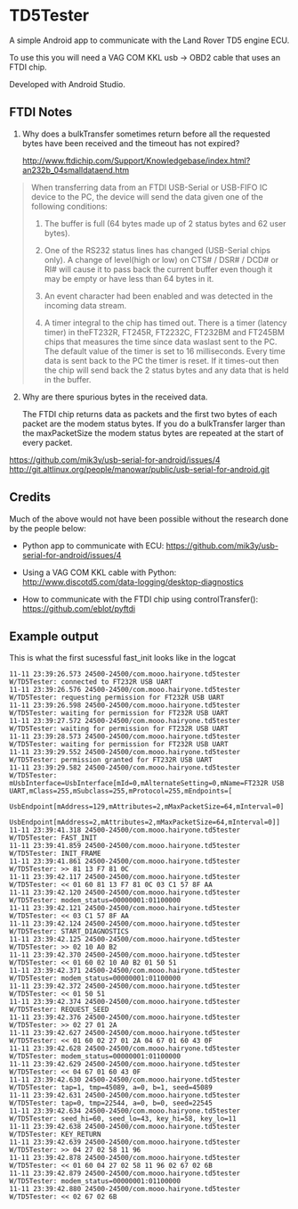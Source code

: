 # TD5Tester

A simple Android app to communicate with the Land Rover TD5 engine ECU.

To use this you will need a VAG COM KKL usb -> OBD2 cable that uses an FTDI chip.

Developed with Android Studio.


## FTDI Notes

1. Why does a bulkTransfer sometimes return before all the requested bytes have been received and the timeout has not expired?

   http://www.ftdichip.com/Support/Knowledgebase/index.html?an232b_04smalldataend.htm

> When transferring data from an FTDI USB-Serial or USB-FIFO IC device to the PC, the device will send the data given one of the following conditions:
>
> 1. The buffer is full (64 bytes made up of 2 status bytes and 62 user bytes).
>
> 2. One of the RS232 status lines has changed (USB-Serial chips only). A change of level(high or low) on CTS# / DSR# / DCD# or RI# will cause it to pass back the current buffer even though it may be empty or have less than 64 bytes in it.
>
> 3. An event character had been enabled and was detected in the incoming data stream.
>
> 4. A timer integral to the chip has timed out. There is a timer (latency timer) in theFT232R, FT245R, FT2232C, FT232BM and FT245BM chips that measures the time since data waslast sent to the PC. The default value of the timer is set to 16 milliseconds. Every time data is sent back to the PC the timer is reset. If it times-out then the chip will send
back the 2 status bytes and any data that is held in the buffer.

2. Why are there spurious bytes in the received data.

   The FTDI chip returns data as packets and the first two bytes of each packet are the modem status bytes.  If you do a bulkTransfer larger than the maxPacketSize the modem status bytes are repeated at the start of every packet.

https://github.com/mik3y/usb-serial-for-android/issues/4
http://git.altlinux.org/people/manowar/public/usb-serial-for-android.git

## Credits

Much of the above would not have been possible without the research done by the people below:

* Python app to communicate with ECU: https://github.com/mik3y/usb-serial-for-android/issues/4

* Using a VAG COM KKL cable with Python: http://www.discotd5.com/data-logging/desktop-diagnostics

* How to communicate with the FTDI chip using controlTransfer(): https://github.com/eblot/pyftdi

## Example output

This is what the first sucessful fast_init looks like in the logcat

```
11-11 23:39:26.573 24500-24500/com.mooo.hairyone.td5tester W/TD5Tester: connected to FT232R USB UART
11-11 23:39:26.576 24500-24500/com.mooo.hairyone.td5tester W/TD5Tester: requesting permission for FT232R USB UART
11-11 23:39:26.598 24500-24500/com.mooo.hairyone.td5tester W/TD5Tester: waiting for permission for FT232R USB UART
11-11 23:39:27.572 24500-24500/com.mooo.hairyone.td5tester W/TD5Tester: waiting for permission for FT232R USB UART
11-11 23:39:28.573 24500-24500/com.mooo.hairyone.td5tester W/TD5Tester: waiting for permission for FT232R USB UART
11-11 23:39:29.552 24500-24500/com.mooo.hairyone.td5tester W/TD5Tester: permission granted for FT232R USB UART
11-11 23:39:29.582 24500-24500/com.mooo.hairyone.td5tester W/TD5Tester: mUsbInterface=UsbInterface[mId=0,mAlternateSetting=0,mName=FT232R USB UART,mClass=255,mSubclass=255,mProtocol=255,mEndpoints=[
                                                                        UsbEndpoint[mAddress=129,mAttributes=2,mMaxPacketSize=64,mInterval=0]
                                                                        UsbEndpoint[mAddress=2,mAttributes=2,mMaxPacketSize=64,mInterval=0]]
11-11 23:39:41.318 24500-24500/com.mooo.hairyone.td5tester W/TD5Tester: FAST_INIT
11-11 23:39:41.859 24500-24500/com.mooo.hairyone.td5tester W/TD5Tester: INIT_FRAME
11-11 23:39:41.861 24500-24500/com.mooo.hairyone.td5tester W/TD5Tester: >> 81 13 F7 81 0C 
11-11 23:39:42.117 24500-24500/com.mooo.hairyone.td5tester W/TD5Tester: << 01 60 81 13 F7 81 0C 03 C1 57 8F AA 
11-11 23:39:42.120 24500-24500/com.mooo.hairyone.td5tester W/TD5Tester: modem_status=00000001:01100000
11-11 23:39:42.121 24500-24500/com.mooo.hairyone.td5tester W/TD5Tester: << 03 C1 57 8F AA 
11-11 23:39:42.124 24500-24500/com.mooo.hairyone.td5tester W/TD5Tester: START_DIAGNOSTICS
11-11 23:39:42.125 24500-24500/com.mooo.hairyone.td5tester W/TD5Tester: >> 02 10 A0 B2 
11-11 23:39:42.370 24500-24500/com.mooo.hairyone.td5tester W/TD5Tester: << 01 60 02 10 A0 B2 01 50 51 
11-11 23:39:42.371 24500-24500/com.mooo.hairyone.td5tester W/TD5Tester: modem_status=00000001:01100000
11-11 23:39:42.372 24500-24500/com.mooo.hairyone.td5tester W/TD5Tester: << 01 50 51 
11-11 23:39:42.374 24500-24500/com.mooo.hairyone.td5tester W/TD5Tester: REQUEST_SEED
11-11 23:39:42.376 24500-24500/com.mooo.hairyone.td5tester W/TD5Tester: >> 02 27 01 2A 
11-11 23:39:42.627 24500-24500/com.mooo.hairyone.td5tester W/TD5Tester: << 01 60 02 27 01 2A 04 67 01 60 43 0F 
11-11 23:39:42.628 24500-24500/com.mooo.hairyone.td5tester W/TD5Tester: modem_status=00000001:01100000
11-11 23:39:42.629 24500-24500/com.mooo.hairyone.td5tester W/TD5Tester: << 04 67 01 60 43 0F 
11-11 23:39:42.630 24500-24500/com.mooo.hairyone.td5tester W/TD5Tester: tap=1, tmp=45089, a=0, b=1, seed=45089
11-11 23:39:42.631 24500-24500/com.mooo.hairyone.td5tester W/TD5Tester: tap=0, tmp=22544, a=0, b=0, seed=22545
11-11 23:39:42.634 24500-24500/com.mooo.hairyone.td5tester W/TD5Tester: seed_hi=60, seed_lo=43, key_hi=58, key_lo=11
11-11 23:39:42.638 24500-24500/com.mooo.hairyone.td5tester W/TD5Tester: KEY_RETURN
11-11 23:39:42.639 24500-24500/com.mooo.hairyone.td5tester W/TD5Tester: >> 04 27 02 58 11 96 
11-11 23:39:42.878 24500-24500/com.mooo.hairyone.td5tester W/TD5Tester: << 01 60 04 27 02 58 11 96 02 67 02 6B 
11-11 23:39:42.879 24500-24500/com.mooo.hairyone.td5tester W/TD5Tester: modem_status=00000001:01100000
11-11 23:39:42.880 24500-24500/com.mooo.hairyone.td5tester W/TD5Tester: << 02 67 02 6B 
```

